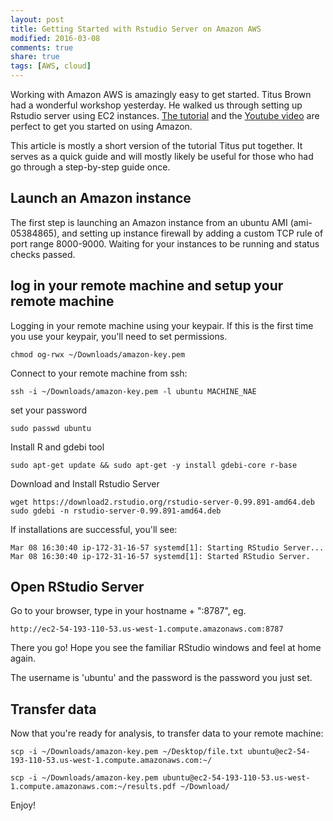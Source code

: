 ```yaml
---
layout: post
title: Getting Started with Rstudio Server on Amazon AWS
modified: 2016-03-08
comments: true
share: true
tags: [AWS, cloud]
---
```


Working with Amazon AWS is amazingly easy to get started. Titus Brown had a wonderful workshop yesterday. He walked us through setting up Rstudio server using EC2 instances.  [The tutorial](http://dib-training.readthedocs.org/en/pub/2016-03-03-aws-br.html) and the [Youtube video](http://dib-training.readthedocs.org/en/pub/2016-03-03-aws-br.html) are perfect to get you started on using Amazon. 

This article is mostly a short version of the tutorial Titus put together. It serves as a quick guide and will mostly likely be useful for those who had go through a step-by-step guide once. 

## Launch an Amazon instance
The first step is launching an Amazon instance from an ubuntu AMI (ami-05384865), and setting up instance firewall by adding a custom TCP rule of port range 8000-9000. Waiting for your instances to be running and status checks passed.

## log in your remote machine and setup your remote machine

Logging in your remote machine using your keypair. If this is the first time you use your keypair, you'll need to set permissions.

```
chmod og-rwx ~/Downloads/amazon-key.pem
```
Connect to your remote machine from ssh:

```
ssh -i ~/Downloads/amazon-key.pem -l ubuntu MACHINE_NAE
```

set your password

```
sudo passwd ubuntu
```

Install R and gdebi tool

```
sudo apt-get update && sudo apt-get -y install gdebi-core r-base
```

Download and Install Rstudio Server

```
wget https://download2.rstudio.org/rstudio-server-0.99.891-amd64.deb
sudo gdebi -n rstudio-server-0.99.891-amd64.deb
```

If installations are successful, you'll see:

```
Mar 08 16:30:40 ip-172-31-16-57 systemd[1]: Starting RStudio Server...
Mar 08 16:30:40 ip-172-31-16-57 systemd[1]: Started RStudio Server.
```

## Open RStudio Server

Go to your browser, type in your hostname + ":8787", eg.

```
http://ec2-54-193-110-53.us-west-1.compute.amazonaws.com:8787
```

There you go! Hope you see the familiar RStudio windows and feel at home again. 

The username is 'ubuntu' and the password is the password you just set.

## Transfer data

Now that you're ready for analysis, to transfer data to your remote machine:

```
scp -i ~/Downloads/amazon-key.pem ~/Desktop/file.txt ubuntu@ec2-54-193-110-53.us-west-1.compute.amazonaws.com:~/
```

~~~
scp -i ~/Downloads/amazon-key.pem ubuntu@ec2-54-193-110-53.us-west-1.compute.amazonaws.com:~/results.pdf ~/Download/
~~~

Enjoy!

